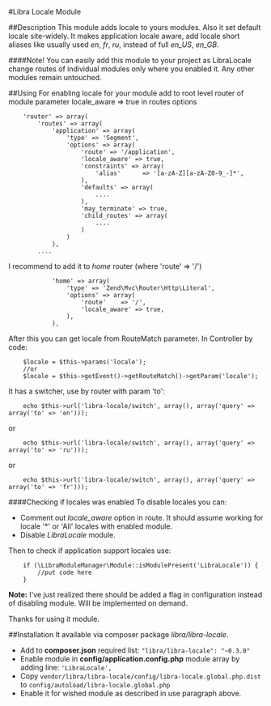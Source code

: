 #Libra Locale Module

##Description
This module adds locale to yours modules. Also it set default locale site-widely.
It makes application locale aware, add locale short aliases like usually used _en_, _fr_, _ru_, instead of full _en_US_, _en_GB_.

####Note!
You can easily add this module to your project as LibraLocale change routes of individual modules only
where you enabled it. Any other modules remain untouched.

##Using
For enabling locale for your module add to root level router of module parameter locale_aware => true in routes options
~~~
    'router' => array(
        'routes' => array(
            'application' => array(
                'type' => 'Segment',
                'options' => array(
                    'route' => '/application',
                    'locale_aware' => true,
                    'constraints' => array(
                        'alias'      => '[a-zA-Z][a-zA-Z0-9_-]*',
                    ),
                    'defaults' => array(
                        ....
                    ),
                    'may_terminate' => true,
                    'child_routes' => array(
                        ....
                    )
                )
            ),
        ....
~~~
I recommend to add it to _home_ router (where 'route' => '/')
~~~
            'home' => array(
                'type' => 'Zend\Mvc\Router\Http\Literal',
                'options' => array(
                    'route'    => '/',
                    'locale_aware' => true,
                ),
            ),

~~~
After this you can get locale from RouteMatch parameter. In Controller by code:
~~~
    $locale = $this->params('locale');
    //or
    $locale = $this->getEvent()->getRouteMatch()->getParam('locale');
~~~

It has a switcher, use by router with param 'to':
~~~
    echo $this->url('libra-locale/switch', array(), array('query' => array('to' => 'en')));
~~~
or
~~~
    echo $this->url('libra-locale/switch', array(), array('query' => array('to' => 'ru')));
~~~
or
~~~
    echo $this->url('libra-locale/switch', array(), array('query' => array('to' => 'fr')));
~~~

####Checking if locales was enabled
To disable locales you can:

-  Comment out _locale_aware_ option in route. It should assume working for locale '*' or 'All' locales with enabled module.
-  Disable _LibraLocale_ module.

Then to check if application support locales use:
~~~
    if (\LibraModuleManager\Module::isModulePresent('LibraLocale')) {
        //put code here
    }
~~~

__Note:__ I've just realized there should be added a flag in configuration instead of disabling module. Will be implemented on demand.


Thanks for using it module.

##Installation
It available via composer package _libra/libra-locale_.
-   Add to __composer.json__ required list: `"libra/libra-locale": "~0.3.0"`
-   Enable module in __config/application.config.php__ module array by adding line: `'LibraLocale',`
-   Copy `vendor/libra/libra-locale/config/libra-locale.global.php.dist` to `config/autoload/libra-locale.global.php`
-   Enable it for wished module as described in use paragraph above.
